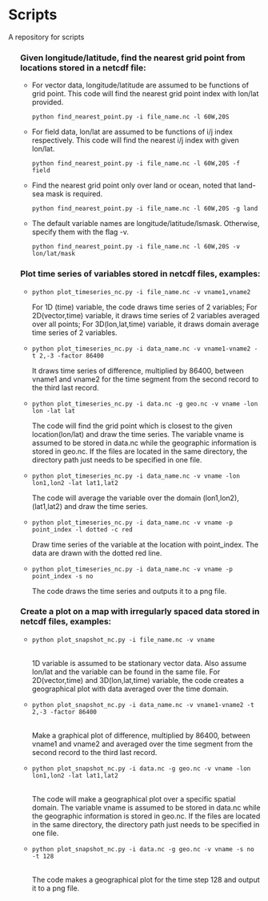 # Scripts
A repository for scripts
<!DOCTYPE html>
<html lang="en">
  <head></head>
  <body>
    <ol>
      <h3>Given longitude/latitude, find the nearest grid point from locations stored in a netcdf file:</h3>
        <ul><li>For vector data, longitude/latitude are assumed to be functions of grid point.
                This code will find the nearest grid point index with lon/lat provided.<br> 
                <pre><code>python find_nearest_point.py -i file_name.nc -l 60W,20S</code></pre></li>
            <li>For field data, lon/lat are assumed to be functions of i/j index respectively.
                This code will find the nearest i/j index with given lon/lat.<br>
                <pre><code>python find_nearest_point.py -i file_name.nc -l 60W,20S -f field</code></pre></li>
            <li>Find the nearest grid point only over land or ocean, noted that land-sea mask is required.<br> 
                <pre><code>python find_nearest_point.py -i file_name.nc -l 60W,20S -g land</code></pre></li>           
            <li>The default variable names are longitude/latitude/lsmask. Otherwise, specify them with the flag -v.<br>
                <pre><code>python find_nearest_point.py -i file_name.nc -l 60W,20S -v lon/lat/mask</code></pre></li>
        </ul>
      <h3>Plot time series of variables stored in netcdf files, examples:</h3>
        <ul><li><pre><code>python plot_timeseries_nc.py -i file_name.nc -v vname1,vname2 </code></pre>
                For 1D (time) variable, the code draws time series of 2 variables;
                For 2D(vector,time) variable, it draws time series of 2 variables averaged over all points;
                For 3D(lon,lat,time) variable, it draws domain average time series of 2 variables.</li>
            <li><pre><code>python plot_timeseries_nc.py -i data_name.nc -v vname1-vname2 -t 2,-3 -factor 86400</code></pre>
                It draws time series of difference, multiplied by 86400, between vname1 and vname2 for the
                time segment from the second record to the third last record.</li>
            <li><pre><code>python plot_timeseries_nc.py -i data.nc -g geo.nc -v vname -lon lon -lat lat</code></pre>
                The code will find the grid point which is closest to the given location(lon/lat) and 
                draw the time series. The variable vname is assumed to be stored in data.nc while
                the geographic information is stored in geo.nc. If the files are located in the same
                directory, the directory path just needs to be specified in one file.</li>
            <li><pre><code>python plot_timeseries_nc.py -i data_name.nc -v vname -lon lon1,lon2 -lat lat1,lat2</code></pre>
                The code will average the variable over the domain (lon1,lon2),(lat1,lat2) and draw
                the time series.</li>
            <li><pre><code>python plot_timeseries_nc.py -i data_name.nc -v vname -p point_index -l dotted -c red</code></pre>
                Draw time series of the variable at the location with point_index. The data are drawn
                with the dotted red line.</li>
            <li><pre><code>python plot_timeseries_nc.py -i data_name.nc -v vname -p point_index -s no</code></pre>
                The code draws the time series and outputs it to a png file.</li>
        </ul>
      <h3>Create a plot on a map with irregularly spaced data stored in netcdf files, examples:</h3>
        <ul><li><pre><code>python plot_snapshot_nc.py -i file_name.nc -v vname</code></pre><br> 
                1D variable is assumed to be stationary vector data. Also assume lon/lat and the variable
                can be found in the same file. For 2D(vector,time) and 3D(lon,lat,time) variable, the 
                code creates a geographical plot with data averaged over the time domain.</li>
            <li><pre><code>python plot_snapshot_nc.py -i data_name.nc -v vname1-vname2 -t 2,-3 -factor 86400</code></pre><br>
                Make a graphical plot of difference, multiplied by 86400, between vname1 and vname2 and
                averaged over the time segment from the second record to the third last record.</li>
            <li><pre><code>python plot_snapshot_nc.py -i data.nc -g geo.nc -v vname -lon lon1,lon2 -lat lat1,lat2</code></pre><br>
                The code will make a geographical plot over a specific spatial domain. The variable vname
                is assumed to be stored in data.nc while the geographic information is stored in geo.nc.
                If the files are located in the same directory, the directory path just needs to be
                specified in one file.</li>
            <li><pre><code>python plot_snapshot_nc.py -i data.nc -g geo.nc -v vname -s no -t 128</code></pre><br>
                The code makes a geographical plot for the time step 128 and output it to a png file.</li>
        </ul>
    </ol>
  </body>
</html>
